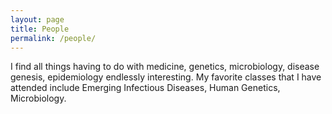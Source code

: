 ```yaml
---
layout: page
title: People
permalink: /people/
---
```


I find all things having to do with medicine, genetics, microbiology, disease genesis, epidemiology endlessly interesting. My favorite classes that I have attended include Emerging Infectious Diseases, Human Genetics, Microbiology. 
